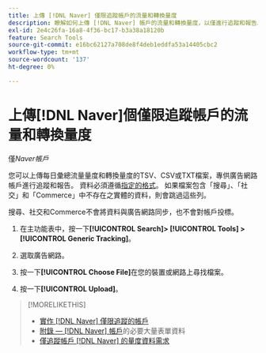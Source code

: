 ```yaml
---
title: 上傳 [!DNL Naver] 僅限追蹤帳戶的流量和轉換量度
description: 瞭解如何上傳 [!DNL Naver] 帳戶的流量和轉換量度，以僅進行追蹤和報告。
exl-id: 2e4c26fa-16a8-4f36-bc17-b3a38a18120b
feature: Search Tools
source-git-commit: e16bc62127a708de8f4deb1eddfa53a14405cbc2
workflow-type: tm+mt
source-wordcount: '137'
ht-degree: 0%

---
```


# 上傳[!DNL Naver]個僅限追蹤帳戶的流量和轉換量度

僅&#x200B;*Naver帳戶*

您可以上傳每日彙總流量量度和轉換量度的TSV、CSV或TXT檔案，專供廣告網路帳戶進行追蹤和報告。 資料必須遵循[指定的格式](naver-tracking-campaigns-data-requirements.md)。 如果檔案包含「搜尋」、「社交」和「Commerce」中不存在之實體的資料，則會跳過這些列。

搜尋、社交和Commerce不會將資料與廣告網路同步，也不會對帳戶投標。

1. 在主功能表中，按一下&#x200B;**[!UICONTROL Search]> [!UICONTROL Tools] >[!UICONTROL Generic Tracking]**。

1. 選取廣告網路。

1. 按一下&#x200B;**[!UICONTROL Choose File]**&#x200B;在您的裝置或網路上尋找檔案。

1. 按一下&#x200B;**[!UICONTROL Upload]**。

>[!MORELIKETHIS]
>
>* [實作 [!DNL Naver] 僅限追蹤的帳戶](/help/search-social-commerce/campaign-management/naver-tracking-only-account-implement.md)
>* [附錄 —  [!DNL Naver] 帳戶](/help/search-social-commerce/campaign-management/bulksheets/bulksheet-data-formats/bulksheet-data-naver.md)的必要大量表單資料
>* [僅追蹤帳戶 [!DNL Naver] 的量度資料需求](/help/search-social-commerce/tools/metrics-upload-tracking-campaigns/naver-tracking-campaigns-data-requirements.md)
